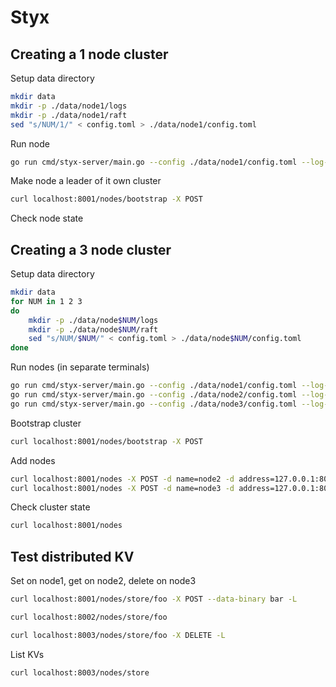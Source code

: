 Styx
====

Creating a 1 node cluster
-------------------------

Setup data directory

```bash
mkdir data
mkdir -p ./data/node1/logs
mkdir -p ./data/node1/raft
sed "s/NUM/1/" < config.toml > ./data/node1/config.toml
```

Run node

```bash
go run cmd/styx-server/main.go --config ./data/node1/config.toml --log-level TRACE
```

Make node a leader of it own cluster

```bash
curl localhost:8001/nodes/bootstrap -X POST
```

Check node state


Creating a 3 node cluster
-------------------------

Setup data directory

```bash
mkdir data
for NUM in 1 2 3
do
	mkdir -p ./data/node$NUM/logs
	mkdir -p ./data/node$NUM/raft
    sed "s/NUM/$NUM/" < config.toml > ./data/node$NUM/config.toml
done
```

Run nodes (in separate terminals)

```bash
go run cmd/styx-server/main.go --config ./data/node1/config.toml --log-level TRACE
go run cmd/styx-server/main.go --config ./data/node2/config.toml --log-level TRACE
go run cmd/styx-server/main.go --config ./data/node3/config.toml --log-level TRACE
```

Bootstrap cluster

```bash
curl localhost:8001/nodes/bootstrap -X POST
```

Add nodes

```bash
curl localhost:8001/nodes -X POST -d name=node2 -d address=127.0.0.1:8002
curl localhost:8001/nodes -X POST -d name=node3 -d address=127.0.0.1:8003
```

Check cluster state

```bash
curl localhost:8001/nodes
```

Test distributed KV
-------------------

Set on node1, get on node2, delete on node3

```bash
curl localhost:8001/nodes/store/foo -X POST --data-binary bar -L
```

```bash
curl localhost:8002/nodes/store/foo
```

```bash
curl localhost:8003/nodes/store/foo -X DELETE -L
```

List KVs

```bash
curl localhost:8003/nodes/store
```

